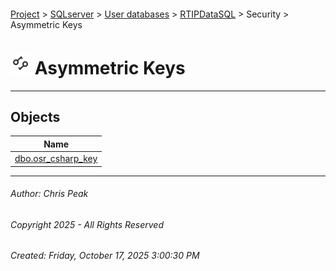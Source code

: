 #### 

[Project](../../../../../index.md) > [SQLserver](../../../../index.md) > [User databases](../../../index.md) > [RTIPDataSQL](../../index.md) > Security > Asymmetric Keys

# ![Asymmetric Keys](../../../../../Images/AsymmetricKey32.png) Asymmetric Keys

---

## <a name="#objects"></a>Objects

| Name |
|---|
| [dbo.osr_csharp_key](dbo_osr_csharp_key.md) |


---

###### Author:  Chris Peak

###### Copyright 2025 - All Rights Reserved

###### Created: Friday, October 17, 2025 3:00:30 PM


